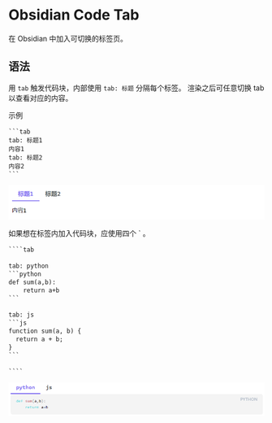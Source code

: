 # Obsidian Code Tab

在 Obsidian 中加入可切换的标签页。

## 语法

用 `tab` 触发代码块，内部使用 `tab: 标题` 分隔每个标签。
渲染之后可任意切换 tab 以查看对应的内容。

示例

````
```tab
tab: 标题1
内容1
tab: 标题2
内容2
```
````

![alt text](img/image.png)

如果想在标签内加入代码块，应使用四个 ` 。

`````
````tab

tab: python
```python
def sum(a,b):
    return a+b
```

tab: js
```js
function sum(a, b) {
  return a + b;
}
```

````
`````

![alt text](img/image-1.png)
